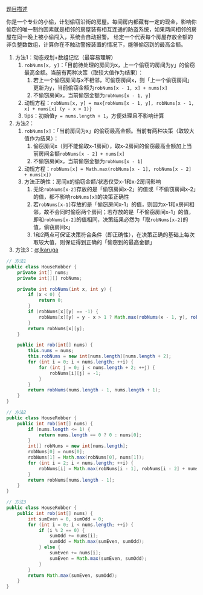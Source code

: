 [题目描述](https://leetcode-cn.com/problems/house-robber/)

你是一个专业的小偷，计划偷窃沿街的房屋。每间房内都藏有一定的现金，影响你偷窃的唯一制约因素就是相邻的房屋装有相互连通的防盗系统，如果两间相邻的房屋在同一晚上被小偷闯入，系统会自动报警。
给定一个代表每个房屋存放金额的非负整数数组，计算你在不触动警报装置的情况下，能够偷窃到的最高金额。

1. 方法1：动态规划+数组记忆（最容易理解）
    1. `robNums[x, y]`：「目前待处理的房间为x，上一个偷窃的房间为y」的偷窃最高金额。当前有两种决策（取较大值作为结果）：
        1. 若上一个偷窃房间与x不相邻，可偷窃房间x，则「上一个偷窃房间」更新为y，当前偷窃金额为`robNums[x - 1, x] + nums[x]`
        2. 不偷窃房间x，当前偷窃金额为`robNums[x - 1, y]`
    2. 动规方程：`robNums[x, y] = max{robNums[x - 1, y], robNums[x - 1, x] + nums[x] (y - x > 1)}`
    3. tips：初始值`y = nums.length + 1`，方便处理且不影响计算
2. 方法2：
    1. `robNums[x]`：「当前房间为x」的偷窃最高金额。当前有两种决策（取较大值作为结果）：
        1. 偷窃房间x（则不能偷取x-1房间），取x-2房间的偷窃最高金额加上当前房间金额`robNums[x - 2] + nums[x]`
        2. 不偷窃房间x，当前偷窃金额为`robNums[x - 1]`
    2. 动规方程：`robNums[x] = Math.max(robNums[x - 1], robNums[x - 2] + nums[x])`
    3. 方法正确性：房间x的偷窃金额/状态仅受x-1和x-2房间影响
        1. 无论`robNums[x-2]`存放的是「偷窃房间x-2」的值或「不偷窃房间x-2」的值，都不影响`robNums[x]`的决策正确性
        2. 若`robNums[x-1]`存放的是「偷窃房间x-1」的值，则因为x-1和x房间相邻，故不会同时偷窃两个房间；若存放的是「不偷窃房间x-1」的值，即和`robNums[x-2]`的值相同，决策结果必然为「取`robNums[x-2]`的值，偷窃房间x」
        3. 1和2两点可保证决策符合条件（即正确性），在决策正确的基础上每次取较大值，则保证得到正确的「偷窃到的最高金额」
3. 方法3：[@Ikaruga](https://leetcode-cn.com/problems/house-robber/solution/da-jia-jie-she-by-ikaruga/)

```java
// 方法1
public class HouseRobber {
    private int[] nums;
    private int[][] robNums;

    private int robNums(int x, int y) {
        if (x < 0) {
            return 0;
        }
        if (robNums[x][y] == -1) {
            robNums[x][y] = y - x > 1 ? Math.max(robNums(x - 1, y), robNums(x - 1, x) + nums[x]) : robNums(x - 1, y);
        }
        return robNums[x][y];
    }

    public int rob(int[] nums) {
        this.nums = nums;
        this.robNums = new int[nums.length][nums.length + 2];
        for (int i = 0; i < nums.length; ++i) {
            for (int j = 0; j < nums.length + 2; ++j) {
                robNums[i][j] = -1;
            }
        }
        return robNums(nums.length - 1, nums.length + 1);
    }
}
```

```java
// 方法2
public class HouseRobber {
    public int rob(int[] nums) {
        if (nums.length <= 1) {
            return nums.length == 0 ? 0 : nums[0];
        }
        int[] robNums = new int[nums.length];
        robNums[0] = nums[0];
        robNums[1] = Math.max(robNums[0], nums[1]);
        for (int i = 2; i < nums.length; ++i) {
            robNums[i] = Math.max(robNums[i - 1], robNums[i - 2] + nums[i]);
        }
        return robNums[nums.length - 1];
    }
}
```

```java
// 方法3
public class HouseRobber {
    public int rob(int[] nums) {
        int sumEven = 0, sumOdd = 0;
        for (int i = 0; i < nums.length; ++i) {
            if (i % 2 == 0) {
                sumOdd += nums[i];
                sumOdd = Math.max(sumEven, sumOdd);
            } else {
                sumEven += nums[i];
                sumEven = Math.max(sumEven, sumOdd);
            }
        }
        return Math.max(sumEven, sumOdd);
    }
}
```